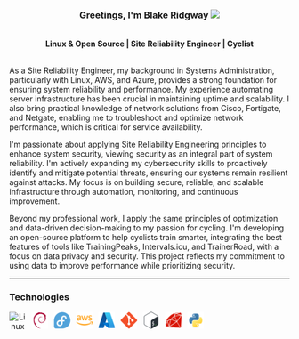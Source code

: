 <div align="center">
<h3>Greetings, I'm Blake Ridgway  <img src="https://media.giphy.com/media/hvRJCLFzcasrR4ia7z/giphy.gif" width="28"></h3>
</div>

</br>

<div align="center">
  <b>Linux & Open Source | Site Reliability Engineer | Cyclist</b>  
</div>

</br>

As a Site Reliability Engineer, my background in Systems Administration, particularly with Linux, AWS, and Azure, provides a strong foundation for ensuring system reliability and performance. My experience automating server infrastructure has been crucial in maintaining uptime and scalability. I also bring practical knowledge of network solutions from Cisco, Fortigate, and Netgate, enabling me to troubleshoot and optimize network performance, which is critical for service availability.

I'm passionate about applying Site Reliability Engineering principles to enhance system security, viewing security as an integral part of system reliability. I'm actively expanding my cybersecurity skills to proactively identify and mitigate potential threats, ensuring our systems remain resilient against attacks. My focus is on building secure, reliable, and scalable infrastructure through automation, monitoring, and continuous improvement.

Beyond my professional work, I apply the same principles of optimization and data-driven decision-making to my passion for cycling. I'm developing an open-source platform to help cyclists train smarter, integrating the best features of tools like TrainingPeaks, Intervals.icu, and TrainerRoad, with a focus on data privacy and security. This project reflects my commitment to using data to improve performance while prioritizing security.

---

<h3 align="left">
  Technologies
</h3>

<div align="center">
<img align="left" alt="Linux" width="30px" style="padding-right:10px;" src="https://cdn.jsdelivr.net/gh/devicons/devicon/icons/linux/linux-original.svg" /> 

  <img align="left" alt="Debian" width="30px" style="padding-right:10px;" src="https://raw.githubusercontent.com/devicons/devicon/6910f0503efdd315c8f9b858234310c06e04d9c0/icons/debian/debian-plain.svg" /> 

  <img align="left" alt="Fedora" width="30px" style="padding-right:10px;" src="https://raw.githubusercontent.com/devicons/devicon/6910f0503efdd315c8f9b858234310c06e04d9c0/icons/fedora/fedora-plain.svg" />

<img align="left" alt="Amazon Web Services" width="30px" style="padding-right:10px;" src="https://raw.githubusercontent.com/devicons/devicon/6910f0503efdd315c8f9b858234310c06e04d9c0/icons/amazonwebservices/amazonwebservices-plain-wordmark.svg" /> 

<img align="left" alt="Azure" width="30px" style="padding-right:10px;" src="https://raw.githubusercontent.com/devicons/devicon/ca28c779441053191ff11710fe24a9e6c23690d6/icons/azure/azure-original.svg" />

<img align="left" alt="Git" width="30px" style="padding-right:10px;" src="https://raw.githubusercontent.com/devicons/devicon/6910f0503efdd315c8f9b858234310c06e04d9c0/icons/git/git-plain.svg" />

<img align="left" alt="Bash" width="30px" style="padding-right:10px;" src="https://raw.githubusercontent.com/devicons/devicon/6910f0503efdd315c8f9b858234310c06e04d9c0/icons/bash/bash-original.svg" />

<img align="left" alt="Ruby" width="30px" style="padding-right:10px;" src="https://raw.githubusercontent.com/devicons/devicon/6910f0503efdd315c8f9b858234310c06e04d9c0/icons/ruby/ruby-plain.svg" />

<img align="left" alt="Python" width="30px" style="padding-right:10px;" src="https://raw.githubusercontent.com/devicons/devicon/ca28c779441053191ff11710fe24a9e6c23690d6/icons/python/python-original.svg" />

</div>




[website]: https://blakeridgway.dev
